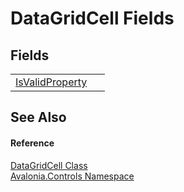 # DataGridCell Fields




## Fields
<table>
<tr>
<td><a href="F_Avalonia_Controls_DataGridCell_IsValidProperty">IsValidProperty</a></td>
<td> </td>
</tr>
</table>

## See Also


#### Reference
<a href="T_Avalonia_Controls_DataGridCell">DataGridCell Class</a>  
<a href="N_Avalonia_Controls">Avalonia.Controls Namespace</a>  

